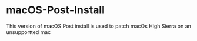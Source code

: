 # macOS-Post-Install
This version of macOS Post install is used to patch macOs High Sierra on an unsupportted mac
